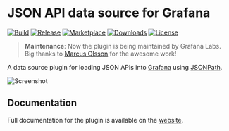 # JSON API data source for Grafana

[![Build](https://github.com/grafana/grafana-json-datasource/workflows/CI/badge.svg)](https://github.com/grafana/grafana-json-datasource/actions?query=workflow%3A%22CI%22)
[![Release](https://github.com/grafana/grafana-json-datasource/workflows/Release/badge.svg)](https://github.com/grafana/grafana-json-datasource/actions?query=workflow%3ARelease)
[![Marketplace](https://img.shields.io/badge/dynamic/json?logo=grafana&color=F47A20&label=marketplace&prefix=v&query=%24.items%5B%3F%28%40.slug%20%3D%3D%20%22marcusolsson-json-datasource%22%29%5D.version&url=https%3A%2F%2Fgrafana.com%2Fapi%2Fplugins)](https://grafana.com/grafana/plugins/marcusolsson-json-datasource)
[![Downloads](https://img.shields.io/badge/dynamic/json?logo=grafana&color=F47A20&label=downloads&query=%24.items%5B%3F%28%40.slug%20%3D%3D%20%22marcusolsson-json-datasource%22%29%5D.downloads&url=https%3A%2F%2Fgrafana.com%2Fapi%2Fplugins)](https://grafana.com/grafana/plugins/marcusolsson-json-datasource)
[![License](https://img.shields.io/github/license/grafana/grafana-json-datasource)](LICENSE)

> **Maintenance**: Now the plugin is being maintained by Grafana Labs. Big thanks to [Marcus Olsson](https://twitter.com/marcusolsson) for the awesome work!

A data source plugin for loading JSON APIs into [Grafana](https://grafana.com) using [JSONPath](https://goessner.net/articles/JsonPath/).

![Screenshot](https://github.com/grafana/grafana-json-datasource/raw/main/src/img/dark.png)

## Documentation

Full documentation for the plugin is available on the [website](https://grafana.github.io/grafana-json-datasource).
